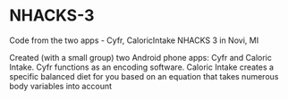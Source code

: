 # NHACKS-3
Code from the two apps - Cyfr, CaloricIntake
NHACKS 3 in Novi, MI

Created (with a small group) two Android phone apps: Cyfr and Caloric Intake. Cyfr functions as an encoding software. Caloric Intake creates a specific balanced diet for you based on an equation that takes numerous body variables into account


